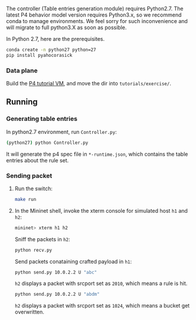 The controller (Table entries generation module) requires Python2.7. The latest P4 behavior model version requires Python3.x, so we recommend conda to manage environments. We feel sorry for such inconvenience and will migrate to full python3.X as soon as possible.

In Python 2.7, here are the prerequisites.

```bash
conda create -n python27 python=27 
pip install pyahocorasick 
```

### Data plane

Build the [P4 tutorial VM]("https://github.com/p4lang/tutorials"), and move the dir  into `tutorials/exercise/`.

## Running

### Generating table entries

In python2.7 environment, run `Controller.py`:

```bash
(python27) python Controller.py
```

It will generate the p4 spec file in `*-runtime.json`, which contains the table entries about the rule set.

### Sending packet

1. Run the switch:

    ```bash
    make run
    ```
    
2. In the Mininet shell, invoke the xterm console for simulated host  `h1` and `h2`:

    ```bash
    mininet> xterm h1 h2
    ```

    Sniff the packets in `h2`:

    ```bash
    python recv.py
    ```

    Send packets conataining crafted payload in `h1`:

    ```bash
    python send.py 10.0.2.2 U "abc"
    ```

    `h2` displays a packet with srcport set as `2010`, which means a rule is hit.

    ```bash
    python send.py 10.0.2.2 U "abdm"
    ```

    `h2` displays a packet with srcport set as `1024`, which means a bucket get overwritten.

